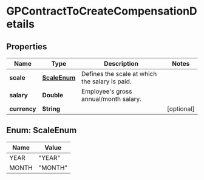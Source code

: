 

# GPContractToCreateCompensationDetails


## Properties

| Name | Type | Description | Notes |
|------------ | ------------- | ------------- | -------------|
|**scale** | [**ScaleEnum**](#ScaleEnum) | Defines the scale at which the salary is paid. |  |
|**salary** | **Double** | Employee&#39;s gross annual/month salary. |  |
|**currency** | **String** |  |  [optional] |



## Enum: ScaleEnum

| Name | Value |
|---- | -----|
| YEAR | &quot;YEAR&quot; |
| MONTH | &quot;MONTH&quot; |



